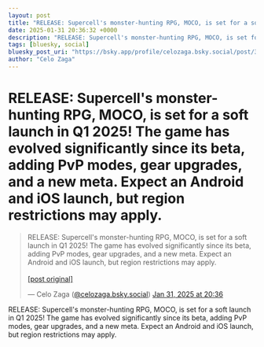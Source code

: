 ```yaml
---
layout: post
title: "RELEASE: Supercell's monster-hunting RPG, MOCO, is set for a soft launch in Q1 2025! The game has evolved significantly since its beta, adding PvP modes, gear upgrades, and a new meta. Expect an Android and iOS launch, but region restrictions may apply."
date: 2025-01-31 20:36:32 +0000
description: "RELEASE: Supercell's monster-hunting RPG, MOCO, is set for a soft launch in Q1 2025! The game has evolved significantly since its beta, adding PvP modes..."
tags: [bluesky, social]
bluesky_post_uri: "https://bsky.app/profile/celozaga.bsky.social/post/3lh2twjwpt22c"
author: "Celo Zaga"
---
```


<h1 class="bluesky-post-title">RELEASE: Supercell's monster-hunting RPG, MOCO, is set for a soft launch in Q1 2025! The game has evolved significantly since its beta, adding PvP modes, gear upgrades, and a new meta. Expect an Android and iOS launch, but region restrictions may apply.</h1>


<blockquote class="bluesky-embed" data-bluesky-uri="at://did:plc:lmh6rennptq77inaztnovw4b/app.bsky.feed.post/3lh2twjwpt22c" data-bluesky-embed-color-mode="system">
<p lang="">RELEASE: Supercell's monster-hunting RPG, MOCO, is set for a soft launch in Q1 2025! The game has evolved significantly since its beta, adding PvP modes, gear upgrades, and a new meta. Expect an Android and iOS launch, but region restrictions may apply.<br><br><a href="https://bsky.app/profile/celozaga.bsky.social/post/3lh2twjwpt22c">[post original]</a></p>
&mdash; Celo Zaga (<a href="https://bsky.app/profile/did:plc:lmh6rennptq77inaztnovw4b">@celozaga.bsky.social</a>) <a href="https://bsky.app/profile/celozaga.bsky.social/post/3lh2twjwpt22c">Jan 31, 2025 at 20:36</a>
</blockquote>
<script async src="https://embed.bsky.app/static/embed.js" charset="utf-8"></script>


<p class="bluesky-post-description">RELEASE: Supercell's monster-hunting RPG, MOCO, is set for a soft launch in Q1 2025! The game has evolved significantly since its beta, adding PvP modes, gear upgrades, and a new meta. Expect an Android and iOS launch, but region restrictions may apply.</p>
